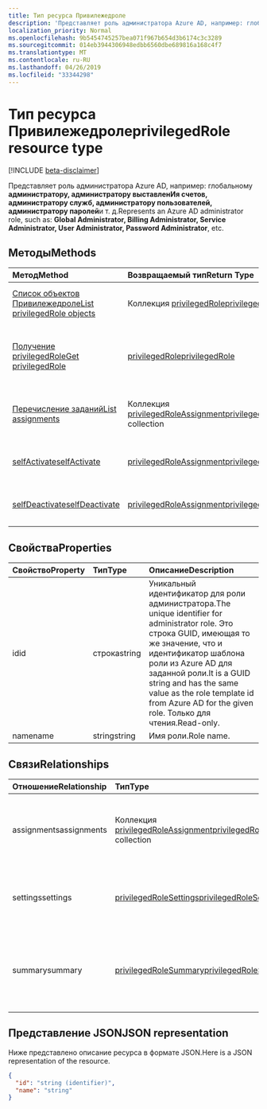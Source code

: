 ```yaml
---
title: Тип ресурса Привилежедроле
description: 'Представляет роль администратора Azure AD, например: глобальному **администратору, администратору выставленИя счетов, администратору служб, администратору пользователей, администратору паролей**и т. д.'
localization_priority: Normal
ms.openlocfilehash: 9b5454745257bea071f967b654d3b6174c3c3289
ms.sourcegitcommit: 014eb3944306948edbb6560dbe689816a168c4f7
ms.translationtype: MT
ms.contentlocale: ru-RU
ms.lasthandoff: 04/26/2019
ms.locfileid: "33344298"
---
```

# <a name="privilegedrole-resource-type"></a><span data-ttu-id="1df48-103">Тип ресурса Привилежедроле</span><span class="sxs-lookup"><span data-stu-id="1df48-103">privilegedRole resource type</span></span>

[!INCLUDE [beta-disclaimer](../../includes/beta-disclaimer.md)]

<span data-ttu-id="1df48-104">Представляет роль администратора Azure AD, например: глобальному **администратору, администратору выставленИя счетов, администратору служб, администратору пользователей, администратору паролей**и т. д.</span><span class="sxs-lookup"><span data-stu-id="1df48-104">Represents an Azure AD administrator role, such as: **Global Administrator, Billing Administrator, Service Administrator, User Administrator, Password Administrator**, etc.</span></span>


## <a name="methods"></a><span data-ttu-id="1df48-105">Методы</span><span class="sxs-lookup"><span data-stu-id="1df48-105">Methods</span></span>

| <span data-ttu-id="1df48-106">Метод</span><span class="sxs-lookup"><span data-stu-id="1df48-106">Method</span></span>           | <span data-ttu-id="1df48-107">Возвращаемый тип</span><span class="sxs-lookup"><span data-stu-id="1df48-107">Return Type</span></span>    |<span data-ttu-id="1df48-108">Описание</span><span class="sxs-lookup"><span data-stu-id="1df48-108">Description</span></span>|
|:---------------|:--------|:----------|
|[<span data-ttu-id="1df48-109">Список объектов Привилежедроле</span><span class="sxs-lookup"><span data-stu-id="1df48-109">List privilegedRole objects</span></span>](../api/privilegedrole-list.md) | <span data-ttu-id="1df48-110">Коллекция [privilegedRole](privilegedrole.md)</span><span class="sxs-lookup"><span data-stu-id="1df48-110">[privilegedRole](privilegedrole.md) collection</span></span>|<span data-ttu-id="1df48-111">Получение коллекции Привилежедроле.</span><span class="sxs-lookup"><span data-stu-id="1df48-111">Get the collection of privilegedRole.</span></span>|
|[<span data-ttu-id="1df48-112">Получение privilegedRole</span><span class="sxs-lookup"><span data-stu-id="1df48-112">Get privilegedRole</span></span>](../api/privilegedrole-get.md) | [<span data-ttu-id="1df48-113">privilegedRole</span><span class="sxs-lookup"><span data-stu-id="1df48-113">privilegedRole</span></span>](privilegedrole.md) |<span data-ttu-id="1df48-114">Чтение свойств и связей объекта Привилежедроле.</span><span class="sxs-lookup"><span data-stu-id="1df48-114">Read properties and relationships of privilegedRole object.</span></span>|
|[<span data-ttu-id="1df48-115">Перечисление заданий</span><span class="sxs-lookup"><span data-stu-id="1df48-115">List assignments</span></span>](../api/privilegedrole-list-assignments.md) |<span data-ttu-id="1df48-116">Коллекция [privilegedRoleAssignment](privilegedroleassignment.md)</span><span class="sxs-lookup"><span data-stu-id="1df48-116">[privilegedRoleAssignment](privilegedroleassignment.md) collection</span></span>| <span data-ttu-id="1df48-117">Получение коллекции объектов назначений для этой роли.</span><span class="sxs-lookup"><span data-stu-id="1df48-117">Get a assignment object collection for this role.</span></span>|
|[<span data-ttu-id="1df48-118">selfActivate</span><span class="sxs-lookup"><span data-stu-id="1df48-118">selfActivate</span></span>](../api/privilegedrole-selfactivate.md)|[<span data-ttu-id="1df48-119">privilegedRoleAssignment</span><span class="sxs-lookup"><span data-stu-id="1df48-119">privilegedRoleAssignment</span></span>](privilegedroleassignment.md)|<span data-ttu-id="1df48-120">Активируйте назначенную роль.</span><span class="sxs-lookup"><span data-stu-id="1df48-120">Activate the assigned role.</span></span>|
|[<span data-ttu-id="1df48-121">selfDeactivate</span><span class="sxs-lookup"><span data-stu-id="1df48-121">selfDeactivate</span></span>](../api/privilegedrole-selfdeactivate.md)|[<span data-ttu-id="1df48-122">privilegedRoleAssignment</span><span class="sxs-lookup"><span data-stu-id="1df48-122">privilegedRoleAssignment</span></span>](privilegedroleassignment.md)|<span data-ttu-id="1df48-123">ДеАктивация назначенной роли.</span><span class="sxs-lookup"><span data-stu-id="1df48-123">Deactivate the assigned role.</span></span>|

## <a name="properties"></a><span data-ttu-id="1df48-124">Свойства</span><span class="sxs-lookup"><span data-stu-id="1df48-124">Properties</span></span>
| <span data-ttu-id="1df48-125">Свойство</span><span class="sxs-lookup"><span data-stu-id="1df48-125">Property</span></span>     | <span data-ttu-id="1df48-126">Тип</span><span class="sxs-lookup"><span data-stu-id="1df48-126">Type</span></span>   |<span data-ttu-id="1df48-127">Описание</span><span class="sxs-lookup"><span data-stu-id="1df48-127">Description</span></span>|
|:---------------|:--------|:----------|
|<span data-ttu-id="1df48-128">id</span><span class="sxs-lookup"><span data-stu-id="1df48-128">id</span></span>|<span data-ttu-id="1df48-129">строка</span><span class="sxs-lookup"><span data-stu-id="1df48-129">string</span></span>|<span data-ttu-id="1df48-130">Уникальный идентификатор для роли администратора.</span><span class="sxs-lookup"><span data-stu-id="1df48-130">The unique identifier for administrator role.</span></span> <span data-ttu-id="1df48-131">Это строка GUID, имеющая то же значение, что и идентификатор шаблона роли из Azure AD для заданной роли.</span><span class="sxs-lookup"><span data-stu-id="1df48-131">It is a GUID string and has the same value as the role template id from Azure AD for the given role.</span></span> <span data-ttu-id="1df48-132">Только для чтения.</span><span class="sxs-lookup"><span data-stu-id="1df48-132">Read-only.</span></span>|
|<span data-ttu-id="1df48-133">name</span><span class="sxs-lookup"><span data-stu-id="1df48-133">name</span></span>|<span data-ttu-id="1df48-134">string</span><span class="sxs-lookup"><span data-stu-id="1df48-134">string</span></span>|<span data-ttu-id="1df48-135">Имя роли.</span><span class="sxs-lookup"><span data-stu-id="1df48-135">Role name.</span></span>|

## <a name="relationships"></a><span data-ttu-id="1df48-136">Связи</span><span class="sxs-lookup"><span data-stu-id="1df48-136">Relationships</span></span>
| <span data-ttu-id="1df48-137">Отношение</span><span class="sxs-lookup"><span data-stu-id="1df48-137">Relationship</span></span> | <span data-ttu-id="1df48-138">Тип</span><span class="sxs-lookup"><span data-stu-id="1df48-138">Type</span></span>   |<span data-ttu-id="1df48-139">Описание</span><span class="sxs-lookup"><span data-stu-id="1df48-139">Description</span></span>|
|:---------------|:--------|:----------|
|<span data-ttu-id="1df48-140">assignments</span><span class="sxs-lookup"><span data-stu-id="1df48-140">assignments</span></span>|<span data-ttu-id="1df48-141">Коллекция [privilegedRoleAssignment](privilegedroleassignment.md)</span><span class="sxs-lookup"><span data-stu-id="1df48-141">[privilegedRoleAssignment](privilegedroleassignment.md) collection</span></span>| <span data-ttu-id="1df48-142">Назначения для этой роли.</span><span class="sxs-lookup"><span data-stu-id="1df48-142">The assignments for this role.</span></span> <span data-ttu-id="1df48-143">Только для чтения.</span><span class="sxs-lookup"><span data-stu-id="1df48-143">Read-only.</span></span> <span data-ttu-id="1df48-144">Допускает значение null.</span><span class="sxs-lookup"><span data-stu-id="1df48-144">Nullable.</span></span>|
|<span data-ttu-id="1df48-145">settings</span><span class="sxs-lookup"><span data-stu-id="1df48-145">settings</span></span>|[<span data-ttu-id="1df48-146">privilegedRoleSettings</span><span class="sxs-lookup"><span data-stu-id="1df48-146">privilegedRoleSettings</span></span>](privilegedrolesettings.md)| <span data-ttu-id="1df48-147">Параметры для этой роли.</span><span class="sxs-lookup"><span data-stu-id="1df48-147">The settings for this role.</span></span> <span data-ttu-id="1df48-148">Только для чтения.</span><span class="sxs-lookup"><span data-stu-id="1df48-148">Read-only.</span></span> <span data-ttu-id="1df48-149">Допускает значение null.</span><span class="sxs-lookup"><span data-stu-id="1df48-149">Nullable.</span></span>|
|<span data-ttu-id="1df48-150">summary</span><span class="sxs-lookup"><span data-stu-id="1df48-150">summary</span></span>|[<span data-ttu-id="1df48-151">privilegedRoleSummary</span><span class="sxs-lookup"><span data-stu-id="1df48-151">privilegedRoleSummary</span></span>](privilegedrolesummary.md)| <span data-ttu-id="1df48-152">Сводные данные для этой роли.</span><span class="sxs-lookup"><span data-stu-id="1df48-152">The summary information for this role.</span></span> <span data-ttu-id="1df48-153">Только для чтения.</span><span class="sxs-lookup"><span data-stu-id="1df48-153">Read-only.</span></span> <span data-ttu-id="1df48-154">Допускается значение null.</span><span class="sxs-lookup"><span data-stu-id="1df48-154">Nullable.</span></span>|

## <a name="json-representation"></a><span data-ttu-id="1df48-155">Представление JSON</span><span class="sxs-lookup"><span data-stu-id="1df48-155">JSON representation</span></span>

<span data-ttu-id="1df48-156">Ниже представлено описание ресурса в формате JSON.</span><span class="sxs-lookup"><span data-stu-id="1df48-156">Here is a JSON representation of the resource.</span></span>

<!-- {
  "blockType": "resource",
  "optionalProperties": [

  ],
  "keyProperty": "id",
  "baseType":"microsoft.graph.entity",
  "@odata.type": "microsoft.graph.privilegedRole"
}-->

```json
{
  "id": "string (identifier)",
  "name": "string"
}

```

<!-- uuid: 8fcb5dbc-d5aa-4681-8e31-b001d5168d79
2015-10-25 14:57:30 UTC -->
<!--
{
  "type": "#page.annotation",
  "description": "privilegedRole resource",
  "keywords": "",
  "section": "documentation",
  "tocPath": "",
  "suppressions": []
}
-->
